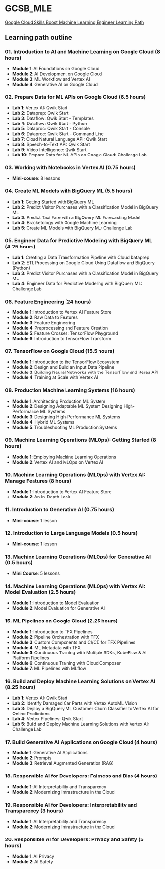 # GCSB_MLE

[Google Cloud Skills Boost Machine Learning Engineer Learning Path](https://www.cloudskillsboost.google/paths/17)

## Learning path outline

### 01. Introduction to AI and Machine Learning on Google Cloud (8 hours)

- **Module 1**: AI Foundations on Google Cloud
- **Module 2**: AI Development on Google Cloud
- **Module 3**: ML Workflow and Vertex AI
- **Module 4**: Generative AI on Google Cloud

### 02. Prepare Data for ML APIs on Google Cloud (6.5 hours)

- **Lab 1**: Vertex AI: Qwik Start
- **Lab 2**: Dataprep: Qwik Start
- **Lab 3**: Dataflow: Qwik Start - Templates
- **Lab 4**: Dataflow: Qwik Start - Python
- **Lab 5**: Dataproc: Qwik Start - Console
- **Lab 6**: Dataproc: Qwik Start - Command Line
- **Lab 7**: Cloud Natural Language API: Qwik Start
- **Lab 8**: Speech-to-Text API: Qwik Start
- **Lab 9**: Video Intelligence: Qwik Start
- **Lab 10**: Prepare Data for ML APIs on Google Cloud: Challenge Lab

### 03. Working with Notebooks in Vertex AI (0.75 hours)

- **Mini-course**: 8 lessons

### 04. Create ML Models with BigQuery ML (5.5 hours)

- **Lab 1**: Getting Started with BigQuery ML
- **Lab 2**: Predict Visitor Purchases with a Classification Model in BigQuery ML
- **Lab 3**: Predict Taxi Fare with a BigQuery ML Forecasting Model
- **Lab 4**: Bracketology with Google Machine Learning
- **Lab 5**: Create ML Models with BigQuery ML: Challenge Lab

### 05. Engineer Data for Predictive Modeling with BigQuery ML (4.25 hours)

- **Lab 1**: Creating a Data Transformation Pipeline with Cloud Dataprep
- **Lab 2**: ETL Processing on Google Cloud Using Dataflow and BigQuery (Python)
- **Lab 3**: Predict Visitor Purchases with a Classification Model in BigQuery ML
- **Lab 4**: Engineer Data for Predictive Modeling with BigQuery ML: Challenge Lab

### 06. Feature Engineering (24 hours)

- **Module 1**: Introduction to Vertex AI Feature Store
- **Module 2**: Raw Data to Features
- **Module 3**: Feature Engineering
- **Module 4**: Preprocessing and Feature Creation
- **Module 5**: Feature Crosses: TensorFlow Playground
- **Module 6**: Introduction to TensorFlow Transform

### 07. TensorFlow on Google Cloud (15.5 hours)

- **Module 1**: Introduction to the TensorFlow Ecosystem
- **Module 2**: Design and Build an Input Data Pipeline
- **Module 3**: Building Neural Networks with the TensorFlow and Keras API
- **Module 4**: Training at Scale with Vertex AI

### 08. Production Machine Learning Systems (16 hours)

- **Module 1**: Architecting Production ML System
- **Module 2**: Designing Adaptable ML System Designing High-Performance ML Systems
- **Module 3**: Designing High-Performance ML Systems
- **Module 4**: Hybrid ML Systems
- **Module 5**: Troubleshooting ML Production Systems

### 09. Machine Learning Operations (MLOps): Getting Started (8 hours)

- **Module 1**: Employing Machine Learning Operations
- **Module 2**: Vertex AI and MLOps on Vertex AI

### 10. Machine Learning Operations (MLOps) with Vertex AI: Manage Features (8 hours)

- **Module 1**: Introduction to Vertex AI Feature Store
- **Module 2**: An In-Depth Look

### 11. Introduction to Generative AI (0.75 hours)

- **Mini-course**: 1 lesson

### 12. Introduction to Large Language Models (0.5 hours)

- **Mini-course**: 1 lesson

### 13. Machine Learning Operations (MLOps) for Generative AI (0.5 hours)

- **Mini Course**: 5 lessons

### 14. Machine Learning Operations (MLOps) with Vertex AI: Model Evaluation (2.5 hours)

- **Module 1**: Introduction to Model Evaluation
- **Module 2**: Model Evaluation for Generative AI

### 15. ML Pipelines on Google Cloud (2.25 hours)

- **Module 1**: Introduction to TFX Pipelines
- **Module 2**: Pipeline Orchestration with TFX
- **Module 3**: Custom Components and CI/CD for TFX Pipelines
- **Module 4**: ML Metadata with TFX
- **Module 5**: Continuous Training with Multiple SDKs, KubeFlow & AI Platform Pipelines
- **Module 6**: Continuous Training with Cloud Composer
- **Module 7**: ML Pipelines with MLflow

### 16. Build and Deploy Machine Learning Solutions on Vertex AI (8.25 hours)

- **Lab 1**: Vertex AI: Qwik Start
- **Lab 2**: Identify Damaged Car Parts with Vertex AutoML Vision
- **Lab 3**: Deploy a BigQuery ML Customer Churn Classifier to Vertex AI for Online Predictions
- **Lab 4**: Vertex Pipelines: Qwik Start
- **Lab 5**: Build and Deploy Machine Learning Solutions with Vertex AI: Challenge Lab

### 17. Build Generative AI Applications on Google Cloud (4 hours)

- **Module 1**: Generative AI Applications
- **Module 2**: Prompts
- **Module 3**: Retrieval Augmented Generation (RAG)

### 18. Responsible AI for Developers: Fairness and Bias (4 hours)

- **Module 1**: AI Interpretability and Transparency
- **Module 2**: Modernizing Infrastructure in the Cloud

### 19. Responsible AI for Developers: Interpretability and Transparency (3 hours)

- **Module 1**: AI Interpretability and Transparency
- **Module 2**: Modernizing Infrastructure in the Cloud

### 20. Responsible AI for Developers: Privacy and Safety (5 hours)

- **Module 1**: AI Privacy
- **Module 2**: AI Safety

